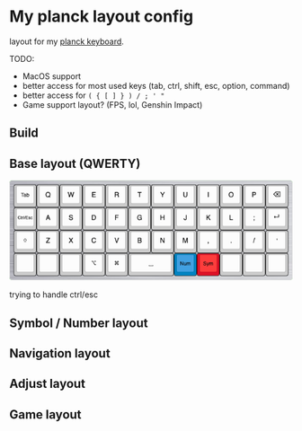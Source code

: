 # My planck layout config

layout for my [planck keyboard](https://drop.com/buy/planck-mechanical-keyboard).

TODO:

- MacOS support
- better access for most used keys (tab, ctrl, shift, esc, option, command)
- better access for `( { [ ] } ) / ; ' "`
- Game support layout? (FPS, lol, Genshin Impact)

## Build

## Base layout (QWERTY)

![base-qwerty-image](docs/images/layout/base.png)

trying to handle ctrl/esc

## Symbol / Number layout

## Navigation layout

## Adjust layout

## Game layout
